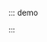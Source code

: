 ::: demo

<template>
  <lay-tree
    :data="data"
    :onlyIconControl="iconCtrl"
    :showLine="showLine"
    @node-click="handleClick"
  >
  </lay-tree>
  <br/>
  只能通过节点左侧图标来展开收缩：
  <br/>
  <lay-switch v-model="iconCtrl"></lay-switch>
  <br/>
  只能通过节点左侧图标来展开收缩：
  <br/>
  <lay-switch v-model="showLine"></lay-switch>
  <br/>
  当前点击的节点：
  <br/>
  <pre>
{{ clickNode }}
  </pre>
</template>

<script setup>
import { ref } from 'vue'

const data = ref([
  {
    title: '一级1',
    id: 1,
    field: 'name1',
    checked: true,
    spread: true,
    children: [
      {
        title: '二级1-1 可允许跳转',
        id: 3,
        field: 'name11',
        href: 'https://www.layui.com/',
        children: [
          {
            title: '三级1-1-3',
            id: 23,
            field: '',
            children: [
              {
                title: '四级1-1-3-1',
                id: 24,
                field: '',
                children: [
                  {
                    title: '五级1-1-3-1-1',
                    id: 30,
                    field: '',
                  },
                  {
                    title: '五级1-1-3-1-2',
                    id: 31,
                    field: '',
                  },
                ],
              },
            ],
          },
          {
            title: '三级1-1-1',
            id: 7,
            field: '',
            children: [
              {
                title: '四级1-1-1-1 可允许跳转',
                id: 15,
                field: '',
                href: 'https://www.layui.com/doc/',
              },
            ],
          },
          {
            title: '三级1-1-2',
            id: 8,
            field: '',
            children: [
              {
                title: '四级1-1-2-1',
                id: 32,
                field: '',
              },
            ],
          },
        ],
      },
      {
        title: '二级1-2',
        id: 4,
        spread: true,
        children: [
          {
            title: '三级1-2-1',
            id: 9,
            field: '',
            disabled: true,
          },
          {
            title: '三级1-2-2',
            id: 10,
            field: '',
          },
        ],
      },
      {
        title: '二级1-3',
        id: 20,
        field: '',
        children: [
          {
            title: '三级1-3-1',
            id: 21,
            field: '',
          },
          {
            title: '三级1-3-2',
            id: 22,
            field: '',
          },
        ],
      },
    ],
  },
  {
    title: '一级2',
    id: 2,
    field: '',
    spread: true,
    children: [
      {
        title: '二级2-1',
        id: 5,
        field: '',
        spread: true,
        children: [
          {
            title: '三级2-1-1',
            id: 11,
            field: '',
          },
          {
            title: '三级2-1-2',
            id: 12,
            field: '',
          },
        ],
      },
      {
        title: '二级2-2',
        id: 6,
        field: '',
        children: [
          {
            title: '三级2-2-1',
            id: 13,
            field: '',
          },
          {
            title: '三级2-2-2',
            id: 14,
            field: '',
            disabled: true,
          },
        ],
      },
    ],
  },
  {
    title: '一级3',
    id: 16,
    field: '',
    children: [
      {
        title: '二级3-1',
        id: 17,
        field: '',
        fixed: true,
        children: [
          {
            title: '三级3-1-1',
            id: 18,
            field: '',
          },
          {
            title: '三级3-1-2',
            id: 19,
            field: '',
          },
        ],
      },
      {
        title: '二级3-2',
        id: 27,
        field: '',
        children: [
          {
            title: '三级3-2-1',
            id: 28,
            field: '',
          },
          {
            title: '三级3-2-2',
            id: 29,
            field: '',
          },
        ],
      },
    ],
  },
])

const iconCtrl = ref(false)
const showLine = ref(true)
const clickNode = ref(null)

function handleClick(node) {
 clickNode.value = node
}
</script>

:::
